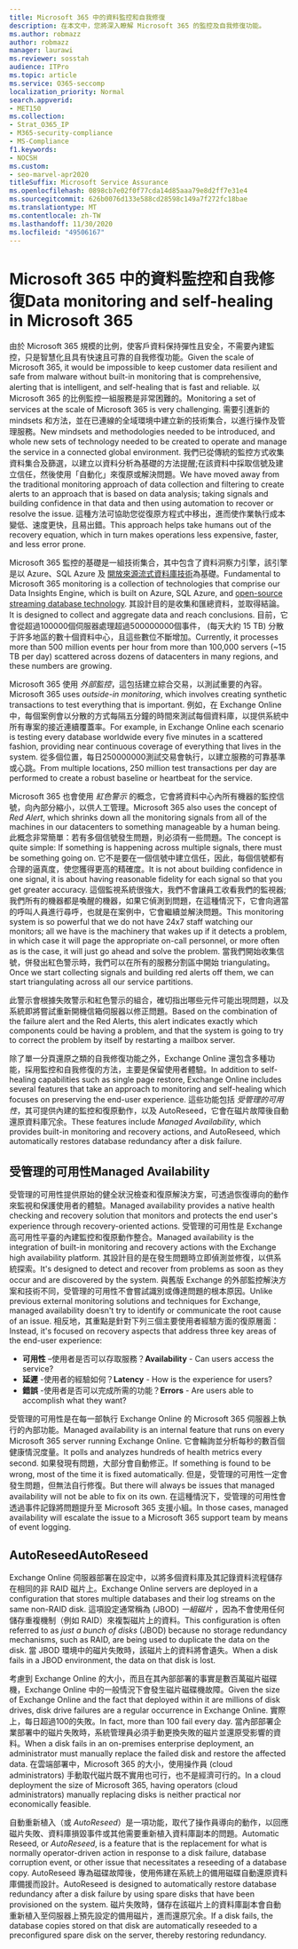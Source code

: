 ```yaml
---
title: Microsoft 365 中的資料監控和自我修復
description: 在本文中，您將深入瞭解 Microsoft 365 的監控及自我修復功能。
ms.author: robmazz
author: robmazz
manager: laurawi
ms.reviewer: sosstah
audience: ITPro
ms.topic: article
ms.service: O365-seccomp
localization_priority: Normal
search.appverid:
- MET150
ms.collection:
- Strat_O365_IP
- M365-security-compliance
- MS-Compliance
f1.keywords:
- NOCSH
ms.custom:
- seo-marvel-apr2020
titleSuffix: Microsoft Service Assurance
ms.openlocfilehash: 0898cb7e02f0f77cda14d85aaa79e8d2ff7e31e4
ms.sourcegitcommit: 626b0076d133e588cd28598c149a7f272fc18bae
ms.translationtype: MT
ms.contentlocale: zh-TW
ms.lasthandoff: 11/30/2020
ms.locfileid: "49506167"
---
```

# <a name="data-monitoring-and-self-healing-in-microsoft-365"></a><span data-ttu-id="7e167-103">Microsoft 365 中的資料監控和自我修復</span><span class="sxs-lookup"><span data-stu-id="7e167-103">Data monitoring and self-healing in Microsoft 365</span></span>

<span data-ttu-id="7e167-104">由於 Microsoft 365 規模的比例，使客戶資料保持彈性且安全，不需要內建監控，只是智慧化且具有快速且可靠的自我修復功能。</span><span class="sxs-lookup"><span data-stu-id="7e167-104">Given the scale of Microsoft 365, it would be impossible to keep customer data resilient and safe from malware without built-in monitoring that is comprehensive, alerting that is intelligent, and self-healing that is fast and reliable.</span></span> <span data-ttu-id="7e167-105">以 Microsoft 365 的比例監控一組服務是非常困難的。</span><span class="sxs-lookup"><span data-stu-id="7e167-105">Monitoring a set of services at the scale of Microsoft 365 is very challenging.</span></span> <span data-ttu-id="7e167-106">需要引進新的 mindsets 和方法，並在已連線的全域環境中建立新的技術集合，以進行操作及管理服務。</span><span class="sxs-lookup"><span data-stu-id="7e167-106">New mindsets and methodologies needed to be introduced, and whole new sets of technology needed to be created to operate and manage the service in a connected global environment.</span></span> <span data-ttu-id="7e167-107">我們已從傳統的監控方式收集資料集合及篩選，以建立以資料分析為基礎的方法提醒;在該資料中採取信號及建立信任，然後使用「自動化」來復原或解決問題。</span><span class="sxs-lookup"><span data-stu-id="7e167-107">We have moved away from the traditional monitoring approach of data collection and filtering to create alerts to an approach that is based on data analysis; taking signals and building confidence in that data and then using automation to recover or resolve the issue.</span></span> <span data-ttu-id="7e167-108">這種方法可協助您從復原方程式中移出，進而使作業執行成本變低、速度更快，且易出錯。</span><span class="sxs-lookup"><span data-stu-id="7e167-108">This approach helps take humans out of the recovery equation, which in turn makes operations less expensive, faster, and less error prone.</span></span> 

<span data-ttu-id="7e167-109">Microsoft 365 監控的基礎是一組技術集合，其中包含了資料洞察力引擎，該引擎是以 Azure、SQL Azure 及 [開放來源流式資料庫技術](https://cassandra.apache.org/)為基礎。</span><span class="sxs-lookup"><span data-stu-id="7e167-109">Fundamental to Microsoft 365 monitoring is a collection of technologies that comprise our Data Insights Engine, which is built on Azure, SQL Azure, and [open-source streaming database technology](https://cassandra.apache.org/).</span></span> <span data-ttu-id="7e167-110">其設計目的是收集和匯總資料，並取得結論。</span><span class="sxs-lookup"><span data-stu-id="7e167-110">It is designed to collect and aggregate data and reach conclusions.</span></span> <span data-ttu-id="7e167-111">目前，它會從超過100000個伺服器處理超過500000000個事件， (每天大約 15 TB) 分散于許多地區的數十個資料中心，且這些數位不斷增加。</span><span class="sxs-lookup"><span data-stu-id="7e167-111">Currently, it processes more than 500 million events per hour from more than 100,000 servers (~15 TB per day) scattered across dozens of datacenters in many regions, and these numbers are growing.</span></span> 

<span data-ttu-id="7e167-112">Microsoft 365 使用 *外部監控*，這包括建立綜合交易，以測試重要的內容。</span><span class="sxs-lookup"><span data-stu-id="7e167-112">Microsoft 365 uses *outside-in monitoring*, which involves creating synthetic transactions to test everything that is important.</span></span> <span data-ttu-id="7e167-113">例如，在 Exchange Online 中，每個案例會以分散的方式每隔五分鐘的時間來測試每個資料庫，以提供系統中所有專案的接近連續覆蓋率。</span><span class="sxs-lookup"><span data-stu-id="7e167-113">For example, in Exchange Online each scenario is testing every database worldwide every five minutes in a scattered fashion, providing near continuous coverage of everything that lives in the system.</span></span> <span data-ttu-id="7e167-114">從多個位置，每日250000000測試交易會執行，以建立服務的可靠基準或心跳。</span><span class="sxs-lookup"><span data-stu-id="7e167-114">From multiple locations, 250 million test transactions per day are performed to create a robust baseline or heartbeat for the service.</span></span> 

<span data-ttu-id="7e167-115">Microsoft 365 也會使用 *紅色警示* 的概念，它會將資料中心內所有機器的監控信號，向內部分縮小，以供人工管理。</span><span class="sxs-lookup"><span data-stu-id="7e167-115">Microsoft 365 also uses the concept of *Red Alert*, which shrinks down all the monitoring signals from all of the machines in our datacenters to something manageable by a human being.</span></span> <span data-ttu-id="7e167-116">此概念非常簡單：若有多個信號發生問題，則必須有一些問題。</span><span class="sxs-lookup"><span data-stu-id="7e167-116">The concept is quite simple: If something is happening across multiple signals, there must be something going on.</span></span> <span data-ttu-id="7e167-117">它不是要在一個信號中建立信任，因此，每個信號都有合理的逼真度，使您獲得更高的精確度。</span><span class="sxs-lookup"><span data-stu-id="7e167-117">It is not about building confidence in one signal, it is about having reasonable fidelity for each signal so that you get greater accuracy.</span></span> <span data-ttu-id="7e167-118">這個監視系統很強大，我們不會讓員工收看我們的監視器;我們所有的機器都是喚醒的機器，如果它偵測到問題，在這種情況下，它會向適當的呼叫人員進行尋呼，也就是在案例中，它會繼續並解決問題。</span><span class="sxs-lookup"><span data-stu-id="7e167-118">This monitoring system is so powerful that we do not have 24x7 staff watching our monitors; all we have is the machinery that wakes up if it detects a problem, in which case it will page the appropriate on-call personnel, or more often as is the case, it will just go ahead and solve the problem.</span></span> <span data-ttu-id="7e167-119">當我們開始收集信號，併發出紅色警示時，我們可以在所有的服務分割區中開始 triangulating。</span><span class="sxs-lookup"><span data-stu-id="7e167-119">Once we start collecting signals and building red alerts off them, we can start triangulating across all our service partitions.</span></span> 

<span data-ttu-id="7e167-120">此警示會根據失敗警示和紅色警示的組合，確切指出哪些元件可能出現問題，以及系統即將嘗試重新開機信箱伺服器以修正問題。</span><span class="sxs-lookup"><span data-stu-id="7e167-120">Based on the combination of the failure alert and the Red Alerts, this alert indicates exactly which components could be having a problem, and that the system is going to try to correct the problem by itself by restarting a mailbox server.</span></span> 

<span data-ttu-id="7e167-121">除了單一分頁還原之類的自我修復功能之外，Exchange Online 還包含多種功能，採用監控和自我修復的方法，主要是保留使用者體驗。</span><span class="sxs-lookup"><span data-stu-id="7e167-121">In addition to self-healing capabilities such as single page restore, Exchange Online includes several features that take an approach to monitoring and self-healing which focuses on preserving the end-user experience.</span></span> <span data-ttu-id="7e167-122">這些功能包括 *受管理的可用性*，其可提供內建的監控和復原動作，以及 AutoReseed，它會在磁片故障後自動還原資料庫冗余。</span><span class="sxs-lookup"><span data-stu-id="7e167-122">These features include *Managed Availability*, which provides built-in monitoring and recovery actions, and AutoReseed, which automatically restores database redundancy after a disk failure.</span></span> 

## <a name="managed-availability"></a><span data-ttu-id="7e167-123">受管理的可用性</span><span class="sxs-lookup"><span data-stu-id="7e167-123">Managed Availability</span></span> 

<span data-ttu-id="7e167-124">受管理的可用性提供原始的健全狀況檢查和復原解決方案，可透過恢復導向的動作來監視和保護使用者的體驗。</span><span class="sxs-lookup"><span data-stu-id="7e167-124">Managed availability provides a native health checking and recovery solution that monitors and protects the end user's experience through recovery-oriented actions.</span></span> <span data-ttu-id="7e167-125">受管理的可用性是 Exchange 高可用性平臺的內建監控和復原動作整合。</span><span class="sxs-lookup"><span data-stu-id="7e167-125">Managed availability is the integration of built-in monitoring and recovery actions with the Exchange high availability platform.</span></span> <span data-ttu-id="7e167-126">其設計目的是在發生問題時立即偵測並修復，以供系統探索。</span><span class="sxs-lookup"><span data-stu-id="7e167-126">It's designed to detect and recover from problems as soon as they occur and are discovered by the system.</span></span> <span data-ttu-id="7e167-127">與舊版 Exchange 的外部監控解決方案和技術不同，受管理的可用性不會嘗試識別或傳達問題的根本原因。</span><span class="sxs-lookup"><span data-stu-id="7e167-127">Unlike previous external monitoring solutions and techniques for Exchange, managed availability doesn't try to identify or communicate the root cause of an issue.</span></span> <span data-ttu-id="7e167-128">相反地，其重點是針對下列三個主要使用者經驗方面的復原層面：</span><span class="sxs-lookup"><span data-stu-id="7e167-128">Instead, it's focused on recovery aspects that address three key areas of the end-user experience:</span></span>

- <span data-ttu-id="7e167-129">**可用性** –使用者是否可以存取服務？</span><span class="sxs-lookup"><span data-stu-id="7e167-129">**Availability** - Can users access the service?</span></span> 
- <span data-ttu-id="7e167-130">**延遲** -使用者的經驗如何？</span><span class="sxs-lookup"><span data-stu-id="7e167-130">**Latency** - How is the experience for users?</span></span> 
- <span data-ttu-id="7e167-131">**錯誤** -使用者是否可以完成所需的功能？</span><span class="sxs-lookup"><span data-stu-id="7e167-131">**Errors** - Are users able to accomplish what they want?</span></span> 

<span data-ttu-id="7e167-132">受管理的可用性是在每一部執行 Exchange Online 的 Microsoft 365 伺服器上執行的內部功能。</span><span class="sxs-lookup"><span data-stu-id="7e167-132">Managed availability is an internal feature that runs on every Microsoft 365 server running Exchange Online.</span></span> <span data-ttu-id="7e167-133">它會輪詢並分析每秒的數百個健康情況度量。</span><span class="sxs-lookup"><span data-stu-id="7e167-133">It polls and analyzes hundreds of health metrics every second.</span></span> <span data-ttu-id="7e167-134">如果發現有問題，大部分會自動修正。</span><span class="sxs-lookup"><span data-stu-id="7e167-134">If something is found to be wrong, most of the time it is fixed automatically.</span></span> <span data-ttu-id="7e167-135">但是，受管理的可用性一定會發生問題，但無法自行修復。</span><span class="sxs-lookup"><span data-stu-id="7e167-135">But there will always be issues that managed availability will not be able to fix on its own.</span></span> <span data-ttu-id="7e167-136">在這種情況下，受管理的可用性會透過事件記錄將問題提升至 Microsoft 365 支援小組。</span><span class="sxs-lookup"><span data-stu-id="7e167-136">In those cases, managed availability will escalate the issue to a Microsoft 365 support team by means of event logging.</span></span>

## <a name="autoreseed"></a><span data-ttu-id="7e167-137">AutoReseed</span><span class="sxs-lookup"><span data-stu-id="7e167-137">AutoReseed</span></span>

<span data-ttu-id="7e167-138">Exchange Online 伺服器部署在設定中，以將多個資料庫及其記錄資料流程儲存在相同的非 RAID 磁片上。</span><span class="sxs-lookup"><span data-stu-id="7e167-138">Exchange Online servers are deployed in a configuration that stores multiple databases and their log streams on the same non-RAID disk.</span></span> <span data-ttu-id="7e167-139">這項設定通常稱為 (JBOD) *一組磁片* ，因為不會使用任何儲存重複機制（例如 RAID）來複製磁片上的資料。</span><span class="sxs-lookup"><span data-stu-id="7e167-139">This configuration is often referred to as *just a bunch of disks* (JBOD) because no storage redundancy mechanisms, such as RAID, are being used to duplicate the data on the disk.</span></span> <span data-ttu-id="7e167-140">當 JBOD 環境中的磁片失敗時，該磁片上的資料將會遺失。</span><span class="sxs-lookup"><span data-stu-id="7e167-140">When a disk fails in a JBOD environment, the data on that disk is lost.</span></span> 

<span data-ttu-id="7e167-141">考慮到 Exchange Online 的大小，而且在其內部部署的事實是數百萬磁片磁碟機，Exchange Online 中的一般情況下會發生磁片磁碟機故障。</span><span class="sxs-lookup"><span data-stu-id="7e167-141">Given the size of Exchange Online and the fact that deployed within it are millions of disk drives, disk drive failures are a regular occurrence in Exchange Online.</span></span> <span data-ttu-id="7e167-142">實際上，每日超過100的失敗。</span><span class="sxs-lookup"><span data-stu-id="7e167-142">In fact, more than 100 fail every day.</span></span> <span data-ttu-id="7e167-143">當內部部署企業部署中的磁片失敗時，系統管理員必須手動更換失敗的磁片並還原受影響的資料。</span><span class="sxs-lookup"><span data-stu-id="7e167-143">When a disk fails in an on-premises enterprise deployment, an administrator must manually replace the failed disk and restore the affected data.</span></span> <span data-ttu-id="7e167-144">在雲端部署中，Microsoft 365 的大小，使用操作員 (cloud administrators) 手動取代磁片既不實用也可行，也不是經濟可行的。</span><span class="sxs-lookup"><span data-stu-id="7e167-144">In a cloud deployment the size of Microsoft 365, having operators (cloud administrators) manually replacing disks is neither practical nor economically feasible.</span></span> 

<span data-ttu-id="7e167-145">自動重新植入（或 *AutoReseed*）是一項功能，取代了操作員導向的動作，以回應磁片失敗、資料庫損毀事件或其他需要重新植入資料庫副本的問題。</span><span class="sxs-lookup"><span data-stu-id="7e167-145">Automatic Reseed, or *AutoReseed*, is a feature that is the replacement for what is normally operator-driven action in response to a disk failure, database corruption event, or other issue that necessitates a reseeding of a database copy.</span></span> <span data-ttu-id="7e167-146">AutoReseed 專為磁碟故障後，使用佈建在系統上的備用磁碟自動還原資料庫備援而設計。</span><span class="sxs-lookup"><span data-stu-id="7e167-146">AutoReseed is designed to automatically restore database redundancy after a disk failure by using spare disks that have been provisioned on the system.</span></span> <span data-ttu-id="7e167-147">磁片失敗時，儲存在該磁片上的資料庫副本會自動重新植入至伺服器上預先設定的備用磁片，進而還原冗余。</span><span class="sxs-lookup"><span data-stu-id="7e167-147">If a disk fails, the database copies stored on that disk are automatically reseeded to a preconfigured spare disk on the server, thereby restoring redundancy.</span></span> 